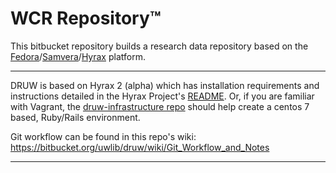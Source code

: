 # WCR Repository™

This bitbucket repository builds a research data repository based on the [Fedora](http://fedorarepository.org/)/[Samvera](http://samvera.org/)/[Hyrax](http://hyr.ax/) platform. 

---

DRUW is based on Hyrax 2 (alpha) which has installation requirements and instructions detailed in the Hyrax Project's [README](https://github.com/samvera/hyrax). Or, if you are familiar with Vagrant, the [druw-infrastructure repo](https://bitbucket.org/uwlib/druw-infrastructure) should help create a centos 7 based, Ruby/Rails environment.

Git workflow can be found in this repo's wiki: https://bitbucket.org/uwlib/druw/wiki/Git_Workflow_and_Notes

---
